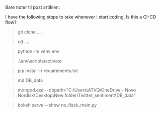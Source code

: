 Bare noter til post artiklen:


I have the following steps to take whenever i start coding. Is this a CI-CD flow?

> git clone ....

> cd ....

> python -m venv env

> .\env\scripts\activate

> pip install -r requirements.txt

> md DB_data

> mongod.exe --dbpath="C:\Users\ATVQ\OneDrive - Novo Nordisk\Desktop\New folder\Twitter_sentiment\DB_data"

> bokeh serve --show no_flask_main.py